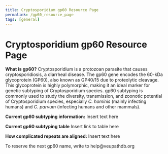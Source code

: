 ```yaml
---
title: Cryptosporidium gp60 Resource Page
permalink: /gp60_resource_page
tags: [general]
---
```

<style>

div.method-details {
  margin: 2em;
}

</style>

<h1>Cryptosporidium gp60 Resource Page</h1>

<div class="static-content"> 

<p><b>What is gp60?</b> Cryptosporidium is a protozoan parasite that causes cryptosporidiosis, a diarrheal disease. The gp60 gene encodes the 60-kDa glycoprotein (GP60), also known as GP40/15 due to proteolytic cleavage. This glycoprotein is highly polymorphic, making it an ideal marker for genetic subtyping of Cryptosporidium species. gp60 subtyping is commonly used to study the diversity, transmission, and zoonotic potential of Cryptosporidium species, especially <i>C. hominis</i> (mainly infecting humans) and <i>C. parvum</i> (infecting humans and other mammals).</p>

<p><b>Current gp60 subtyping information:</b> Insert text here</p>

<p><b>Current gp60 subtyping table</b> Insert link to table here</p>

<p><b>How complicated repeats are aligned:</b> Insert text here</p>

<p>To reserve the next gp60 name, write to help@veupathdb.org</p>

